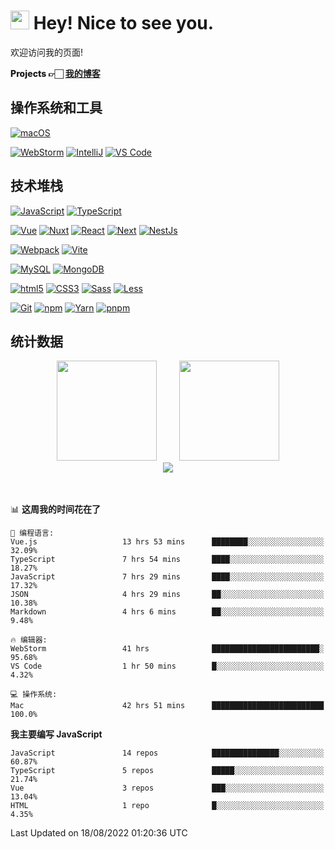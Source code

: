 # <img src="https://emojis.slackmojis.com/emojis/images/1531849430/4246/blob-sunglasses.gif?1531849430" width="30"/> Hey! Nice to see you.

欢迎访问我的页面!

<p style="font-weight:800;">
    Projects 👉🏻
    <a href="https://blog.fassr.com/">我的博客</a> 
  </p>

## 操作系统和工具
[![macOS](https://img.shields.io/badge/macOS-Monterey-000000?style=flat-square&logo=apple)](https://www.apple.com/macos/monterey/)

[![WebStorm](https://img.shields.io/badge/IDE-WebStorm-000000?style=flat-square&logo=WebStorm)](https://www.jetbrains.com/webstorm/)
[![IntelliJ](https://img.shields.io/badge/IDE-IntelliJ-000000?style=flat-square&logo=IntelliJIDEA)](https://www.jetbrains.com/webstorm/)
[![VS Code](https://img.shields.io/badge/IDE-VSCode-007ACC?style=flat-square&logo=Visual-studio-code)](https://code.visualstudio.com/)

## 技术堆栈
[![JavaScript](https://img.shields.io/badge/-JavaScript-F7DF1E?style=flat-square&logo=javascript&logoColor=000000&labelColor=%23F7DF1C&color=%23FFCE5A)](https://www.javascript.com/)
[![TypeScript](https://img.shields.io/badge/-TypeScript-3178C6?style=flat-square&logo=typescript&logoColor=ffffff)](https://www.typescriptlang.org/)

[![Vue](https://img.shields.io/badge/-Vue-4FC08D?style=flat-square&logo=vue.js&logoColor=ffffff)](https://vuejs.org/)
[![Nuxt](https://img.shields.io/badge/-Nuxt-00DC82?style=flat-square&logo=nuxt.js&logoColor=ffffff)](https://nuxtjs.org/)
[![React](https://img.shields.io/badge/-React-61DAFB?style=flat-square&logo=react&logoColor=ffffff)](https://reactjs.org/)
[![Next](https://img.shields.io/badge/-Next-000000?style=flat-square&logo=next.js&logoColor=ffffff)](https://nextjs.org/)
[![NestJs](https://img.shields.io/badge/-NestJs-E0234E?style=flat-square&logo=nestjs&logoColor=ffffff)](https://nestjs.com/)

[![Webpack](https://img.shields.io/badge/-Webpack-8DD6F9?style=flat-square&logo=webpack&logoColor=ffffff)](https://webpack.js.org/)
[![Vite](https://img.shields.io/badge/-Vite-646CFF?style=flat-square&logo=Vite&logoColor=ffffff)](https://vitejs.dev/)

[![MySQL](https://img.shields.io/badge/-MySQL-4479A1?style=flat-square&logo=MySQL&logoColor=ffffff)](https://www.mysql.com/)
[![MongoDB](https://img.shields.io/badge/-MongoDB-47A248?style=flat-square&logo=MongoDB&logoColor=ffffff)](https://www.mongodb.com/)

[![html5](https://img.shields.io/badge/-HTML5-E34F26?style=flat-square&logo=html5&logoColor=ffffff)](https://www.w3schools.com/html/)
[![CSS3](https://img.shields.io/badge/-CSS3-1572B6?style=flat-square&logo=CSS3&logoColor=ffffff)](https://www.w3schools.com/css/)
[![Sass](https://img.shields.io/badge/-Sass-CC6699?style=flat-square&logo=sass&logoColor=ffffff)](https://sass-lang.com/)
[![Less](https://img.shields.io/badge/-Less-1D365D?style=flat-square&logo=Less&logoColor=ffffff)](https://less.bootcss.com/)

[![Git](https://img.shields.io/badge/-Git-%23F05032?style=flat-square&logo=git&logoColor=%23ffffff)](https://git-scm.com/)
[![npm](https://img.shields.io/badge/-NPM-CB3837?style=flat-square&logo=npm&logoColor=ffffff)](http://npmjs.com/)
[![Yarn](https://img.shields.io/badge/-Yarn-2C8EBB?style=flat-square&logo=Yarn&logoColor=ffffff)](https://yarnpkg.com/)
[![pnpm](https://img.shields.io/badge/-pnpm-f69220?style=flat-square&logo=pnpm&logoColor=ffffff)](https://pnpm.io/)


## 统计数据

<!--
<p align="center">
   <img src="https://readme-typing-svg.herokuapp.com?size=21&color=28696B&center=true&lines=%E5%A5%BD%E8%AE%B0%E6%80%A7%E5%A6%82%E7%83%82%E7%AC%94%E5%A4%B4" alt="好记性不如烂笔头">
</p>
-->



<div align="center">
<span>  </span>
<img height="160px" src="https://github-readme-stats.vercel.app/api?username=sunpm&count_private=true&show_icons=true&theme=vue" />
  <span>  </span>
  <img height="160px" src="https://github-readme-stats.vercel.app/api/top-langs/?username=sunpm&layout=compact&theme=vue" />
<span>  </span>
</div>


<div align="center">
    <img  src="https://github-readme-streak-stats.herokuapp.com/?user=sunpm&theme=vue" />
</div>


<br>
<br>

<!--START_SECTION:waka-->
📊 **这周我的时间花在了** 

```text
💬 编程语言: 
Vue.js                   13 hrs 53 mins      ████████░░░░░░░░░░░░░░░░░   32.09% 
TypeScript               7 hrs 54 mins       ████░░░░░░░░░░░░░░░░░░░░░   18.27% 
JavaScript               7 hrs 29 mins       ████░░░░░░░░░░░░░░░░░░░░░   17.32% 
JSON                     4 hrs 29 mins       ██░░░░░░░░░░░░░░░░░░░░░░░   10.38% 
Markdown                 4 hrs 6 mins        ██░░░░░░░░░░░░░░░░░░░░░░░   9.48%

🔥 编辑器: 
WebStorm                 41 hrs              ████████████████████████░   95.68% 
VS Code                  1 hr 50 mins        █░░░░░░░░░░░░░░░░░░░░░░░░   4.32%

💻 操作系统: 
Mac                      42 hrs 51 mins      █████████████████████████   100.0%

```

**我主要编写 JavaScript** 

```text
JavaScript               14 repos            ███████████████░░░░░░░░░░   60.87% 
TypeScript               5 repos             █████░░░░░░░░░░░░░░░░░░░░   21.74% 
Vue                      3 repos             ███░░░░░░░░░░░░░░░░░░░░░░   13.04% 
HTML                     1 repo              █░░░░░░░░░░░░░░░░░░░░░░░░   4.35%

```



 Last Updated on 18/08/2022 01:20:36 UTC
<!--END_SECTION:waka-->



[//]: # (<h3>这是我吃饭的家伙</h3>)

[//]: # (<p align="center">)

[//]: # (  <img alt="React" src="https://img.shields.io/badge/-React-61DAFB?style=flat-square&logo=react&logoColor=ffffff" />)

[//]: # (  <img alt="Nest" src="https://img.shields.io/badge/-Nest-000000?style=flat-square&logo=next.js&logoColor=ffffff" />)

[//]: # (  <img alt="Vue" src="https://img.shields.io/badge/-Vue-4FC08D?style=flat-square&logo=vue.js&logoColor=ffffff" />)

[//]: # (  <img alt="Nuxt" src="https://img.shields.io/badge/-Nuxt-00DC82?style=flat-square&logo=nuxt.js&logoColor=ffffff" />)

[//]: # (  <img alt="Webpack" src="https://img.shields.io/badge/-Webpack-8DD6F9?style=flat-square&logo=webpack&logoColor=ffffff" /> )

[//]: # (  <img alt="Vite" src="https://img.shields.io/badge/-Vite-646CFF?style=flat-square&logo=Vite&logoColor=ffffff" /> )

[//]: # (  <img alt="TypeScript" src="https://img.shields.io/badge/-TypeScript-3178C6?style=flat-square&logo=typescript&logoColor=ffffff" />)

[//]: # (  <img alt="git" src="https://img.shields.io/badge/-Git-F05032?style=flat-square&logo=git&logoColor=ffffff" />)

[//]: # (  <img alt="NestJs" src="https://img.shields.io/badge/-NestJs-E0234E?style=flat-square&logo=nestjs&logoColor=ffffff" />)

[//]: # (  <img alt="npm" src="https://img.shields.io/badge/-NPM-CB3837?style=flat-square&logo=npm&logoColor=ffffff" />)

[//]: # (  <img alt="Yarn" src="https://img.shields.io/badge/-Yarn-2C8EBB?style=flat-square&logo=Yarn&logoColor=ffffff" />)

[//]: # (  <img alt="html5" src="https://img.shields.io/badge/-HTML5-E34F26?style=flat-square&logo=html5&logoColor=ffffff" />)

[//]: # (  <img alt="CSS3" src="https://img.shields.io/badge/-CSS3-1572B6?style=flat-square&logo=CSS3&logoColor=ffffff" />)

[//]: # (  <img alt="Sass" src="https://img.shields.io/badge/-Sass-CC6699?style=flat-square&logo=sass&logoColor=ffffff" />)

[//]: # (  <img alt="Less" src="https://img.shields.io/badge/-Less-1D365D?style=flat-square&logo=Less&logoColor=ffffff" />)

[//]: # (  <img alt="MongoDB" src="https://img.shields.io/badge/-MongoDB-13aa52?style=flat-square&logo=mongodb&logoColor=ffffff" />)

[//]: # (  <img alt="Nodejs" src="https://img.shields.io/badge/-Nodejs-339933?style=flat-square&logo=Node.js&logoColor=ffffff" />)

[//]: # (</p>)
